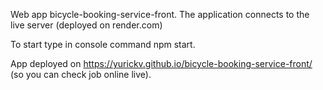 Web app bicycle-booking-service-front. The application connects to the live server (deployed on render.com)

To start type in console command npm start.

App deployed on https://yurickv.github.io/bicycle-booking-service-front/ (so you can check job online live).
